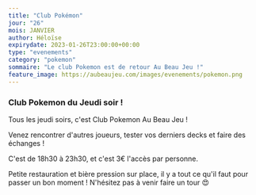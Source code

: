 ```yaml
---
title: "Club Pokémon"
jour: "26"
mois: JANVIER
author: Héloïse
expirydate: 2023-01-26T23:00:00+00:00
type: "evenements"
category: "pokemon"
sommaire: "Le club Pokemon est de retour Au Beau Jeu !"
feature_image: https://aubeaujeu.com/images/evenements/pokemon.png
---
```

### Club Pokemon du Jeudi soir !

Tous les jeudi soirs, c'est Club Pokemon Au Beau Jeu !

Venez rencontrer d'autres joueurs, tester vos derniers decks et faire des échanges !

C'est de 18h30 à 23h30, et c'est 3€ l'accès par personne.

Petite restauration et bière pression sur place, il y a tout ce qu'il faut pour passer un bon moment ! N'hésitez pas à venir faire un tour :heart_eyes:
